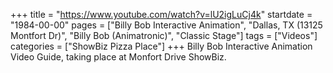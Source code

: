 +++
title = "https://www.youtube.com/watch?v=lU2igLuCj4k"
startdate = "1984-00-00"
pages = ["Billy Bob Interactive Animation", "Dallas, TX (13125 Montfort Dr)", "Billy Bob (Animatronic)", "Classic Stage"]
tags = ["Videos"]
categories = ["ShowBiz Pizza Place"]
+++
Billy Bob Interactive Animation Video Guide, taking place at Monfort Drive ShowBiz.